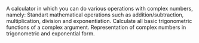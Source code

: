 A calculator in which you can do various operations with complex numbers, namely: 
Standart mathematical operations such as addition/subtraction, multiplication, division and exponentiation. 
Calculate all basic trigonometric functions of a complex argument. 
Representation of complex numbers in trigonometric and exponential form.
